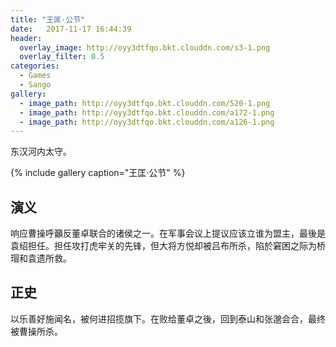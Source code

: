 ```yaml
---
title: "王匡·公节"
date:   2017-11-17 16:44:39
header:
  overlay_image: http://oyy3dtfqo.bkt.clouddn.com/s3-1.png
  overlay_filter: 0.5
categories:
  - Games
  - Sango
gallery:
  - image_path: http://oyy3dtfqo.bkt.clouddn.com/520-1.png
  - image_path: http://oyy3dtfqo.bkt.clouddn.com/a172-1.png
  - image_path: http://oyy3dtfqo.bkt.clouddn.com/a126-1.png
---
```


东汉河内太守。

{% include gallery caption="王匡·公节" %}

## 演义

响应曹操呼籲反董卓联合的诸侯之一。在军事会议上提议应该立谁为盟主，最後是袁绍担任。担任攻打虎牢关的先锋，但大将方悦却被吕布所杀，陷於窘困之际为桥瑁和袁遗所救。

## 正史

以乐善好施闻名，被何进招揽旗下。在败给董卓之後，回到泰山和张邈会合，最终被曹操所杀。
